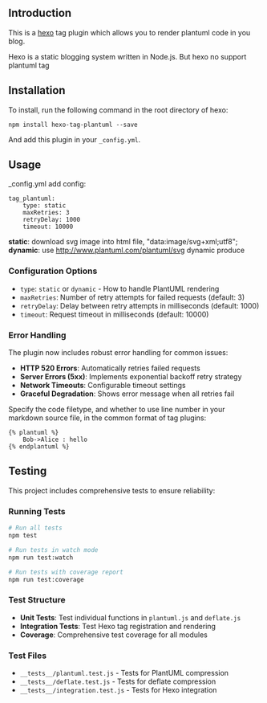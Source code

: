 ## Introduction

This is a [hexo](https://github.com/tommy351/hexo)
tag plugin which allows you to render plantuml code in you blog.

Hexo is a static blogging system written in Node.js.
But hexo no support plantuml tag

## Installation

To install, run the following command in the root directory of hexo:
```
npm install hexo-tag-plantuml --save
```

And add this plugin in your ``_config.yml``.

## Usage

_config.yml add config:

	tag_plantuml:
		type: static
		maxRetries: 3
		retryDelay: 1000
		timeout: 10000

**static**: download svg image into html file, "data:image/svg+xml;utf8";
**dynamic**: use http://www.plantuml.com/plantuml/svg dynamic produce

### Configuration Options

- `type`: `static` or `dynamic` - How to handle PlantUML rendering
- `maxRetries`: Number of retry attempts for failed requests (default: 3)
- `retryDelay`: Delay between retry attempts in milliseconds (default: 1000)
- `timeout`: Request timeout in milliseconds (default: 10000)

### Error Handling

The plugin now includes robust error handling for common issues:

- **HTTP 520 Errors**: Automatically retries failed requests
- **Server Errors (5xx)**: Implements exponential backoff retry strategy
- **Network Timeouts**: Configurable timeout settings
- **Graceful Degradation**: Shows error message when all retries fail

Specify the code filetype, and whether to use line number in your markdown source file, in the common format of tag plugins:

	{% plantuml %}
        Bob->Alice : hello
	{% endplantuml %}

## Testing

This project includes comprehensive tests to ensure reliability:

### Running Tests

```bash
# Run all tests
npm test

# Run tests in watch mode
npm run test:watch

# Run tests with coverage report
npm run test:coverage
```

### Test Structure

- **Unit Tests**: Test individual functions in `plantuml.js` and `deflate.js`
- **Integration Tests**: Test Hexo tag registration and rendering
- **Coverage**: Comprehensive test coverage for all modules

### Test Files

- `__tests__/plantuml.test.js` - Tests for PlantUML compression
- `__tests__/deflate.test.js` - Tests for deflate compression
- `__tests__/integration.test.js` - Tests for Hexo integration

